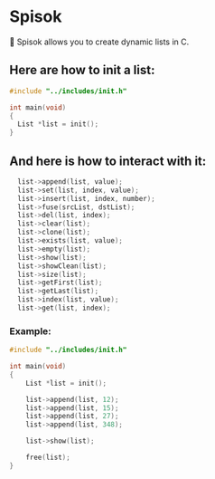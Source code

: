 # Spisok
📜 Spisok allows you to create dynamic lists in C.

## Here are how to init a list:

```c
#include "../includes/init.h"

int main(void)
{
  List *list = init();
}
```

## And here is how to interact with it:

```c
  list->append(list, value);
  list->set(list, index, value);
  list->insert(list, index, number);
  list->fuse(srcList, dstList);
  list->del(list, index);
  list->clear(list);
  list->clone(list);
  list->exists(list, value);
  list->empty(list);
  list->show(list);
  list->showClean(list);
  list->size(list);
  list->getFirst(list);
  list->getLast(list);
  list->index(list, value);
  list->get(list, index);
```

### Example:

```c
#include "../includes/init.h"

int main(void)
{
    List *list = init();

    list->append(list, 12);
    list->append(list, 15);
    list->append(list, 27);
    list->append(list, 348);

    list->show(list);

    free(list);
}
```

